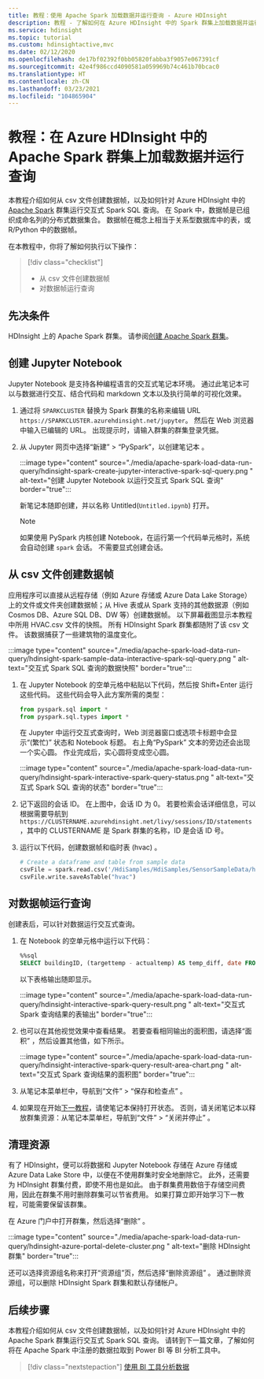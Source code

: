 ```yaml
---
title: 教程：使用 Apache Spark 加载数据并运行查询 - Azure HDInsight
description: 教程 - 了解如何在 Azure HDInsight 中的 Spark 群集上加载数据并运行交互式查询。
ms.service: hdinsight
ms.topic: tutorial
ms.custom: hdinsightactive,mvc
ms.date: 02/12/2020
ms.openlocfilehash: de17bf02392f0bb05820fabba3f9057e067391cf
ms.sourcegitcommit: 42e4f986ccd4090581a059969b74c461b70bcac0
ms.translationtype: HT
ms.contentlocale: zh-CN
ms.lasthandoff: 03/23/2021
ms.locfileid: "104865904"
---
```

# <a name="tutorial-load-data-and-run-queries-on-an-apache-spark-cluster-in-azure-hdinsight"></a>教程：在 Azure HDInsight 中的 Apache Spark 群集上加载数据并运行查询

本教程介绍如何从 csv 文件创建数据帧，以及如何针对 Azure HDInsight 中的 [Apache Spark](https://spark.apache.org/) 群集运行交互式 Spark SQL 查询。 在 Spark 中，数据帧是已组织成命名列的分布式数据集合。 数据帧在概念上相当于关系型数据库中的表，或 R/Python 中的数据帧。

在本教程中，你将了解如何执行以下操作：
> [!div class="checklist"]
> * 从 csv 文件创建数据帧
> * 对数据帧运行查询

## <a name="prerequisites"></a>先决条件

HDInsight 上的 Apache Spark 群集。 请参阅[创建 Apache Spark 群集](./apache-spark-jupyter-spark-sql-use-portal.md)。

## <a name="create-a-jupyter-notebook"></a>创建 Jupyter Notebook

Jupyter Notebook 是支持各种编程语言的交互式笔记本环境。 通过此笔记本可以与数据进行交互、结合代码和 markdown 文本以及执行简单的可视化效果。

1. 通过将 `SPARKCLUSTER` 替换为 Spark 群集的名称来编辑 URL `https://SPARKCLUSTER.azurehdinsight.net/jupyter`。 然后在 Web 浏览器中输入已编辑的 URL。 出现提示时，请输入群集的群集登录凭据。

2. 从 Jupyter 网页中选择“新建” > “PySpark”，以创建笔记本   。

   :::image type="content" source="./media/apache-spark-load-data-run-query/hdinsight-spark-create-jupyter-interactive-spark-sql-query.png " alt-text="创建 Jupyter Notebook 以运行交互式 Spark SQL 查询" border="true":::

   新笔记本随即创建，并以名称 Untitled(`Untitled.ipynb`) 打开。

    > [!NOTE]  
    > 如果使用 PySpark 内核创建 Notebook，在运行第一个代码单元格时，系统会自动创建 `spark` 会话。 不需要显式创建会话。

## <a name="create-a-dataframe-from-a-csv-file"></a>从 csv 文件创建数据帧

应用程序可以直接从远程存储（例如 Azure 存储或 Azure Data Lake Storage）上的文件或文件夹创建数据帧；从 Hive 表或从 Spark 支持的其他数据源（例如 Cosmos DB、Azure SQL DB、DW 等）创建数据帧。 以下屏幕截图显示本教程中所用 HVAC.csv 文件的快照。 所有 HDInsight Spark 群集都随附了该 csv 文件。 该数据捕获了一些建筑物的温度变化。

:::image type="content" source="./media/apache-spark-load-data-run-query/hdinsight-spark-sample-data-interactive-spark-sql-query.png " alt-text="交互式 Spark SQL 查询的数据快照" border="true":::

1. 在 Jupyter Notebook 的空单元格中粘贴以下代码，然后按 Shift+Enter 运行这些代码。 这些代码会导入此方案所需的类型：

    ```python
    from pyspark.sql import *
    from pyspark.sql.types import *
    ```

    在 Jupyter 中运行交互式查询时，Web 浏览器窗口或选项卡标题中会显示“(繁忙)”  状态和 Notebook 标题。 右上角“PySpark”  文本的旁边还会出现一个实心圆。 作业完成后，实心圆将变成空心圆。

    :::image type="content" source="./media/apache-spark-load-data-run-query/hdinsight-spark-interactive-spark-query-status.png " alt-text="交互式 Spark SQL 查询的状态" border="true":::

1. 记下返回的会话 ID。 在上图中，会话 ID 为 0。 若要检索会话详细信息，可以根据需要导航到 `https://CLUSTERNAME.azurehdinsight.net/livy/sessions/ID/statements`，其中的 CLUSTERNAME 是 Spark 群集的名称，ID 是会话 ID 号。

1. 运行以下代码，创建数据帧和临时表 (hvac)  。

    ```python
    # Create a dataframe and table from sample data
    csvFile = spark.read.csv('/HdiSamples/HdiSamples/SensorSampleData/hvac/HVAC.csv', header=True, inferSchema=True)
    csvFile.write.saveAsTable("hvac")
    ```

## <a name="run-queries-on-the-dataframe"></a>对数据帧运行查询

创建表后，可以针对数据运行交互式查询。

1. 在 Notebook 的空单元格中运行以下代码：

    ```sql
    %%sql
    SELECT buildingID, (targettemp - actualtemp) AS temp_diff, date FROM hvac WHERE date = \"6/1/13\"
    ```

   以下表格输出随即显示。

     :::image type="content" source="./media/apache-spark-load-data-run-query/hdinsight-interactive-spark-query-result.png " alt-text="交互式 Spark 查询结果的表输出" border="true":::

2. 也可以在其他视觉效果中查看结果。 若要查看相同输出的面积图，请选择“面积”  ，然后设置其他值，如下所示。

    :::image type="content" source="./media/apache-spark-load-data-run-query/hdinsight-interactive-spark-query-result-area-chart.png " alt-text="交互式 Spark 查询结果的面积图" border="true":::

3. 从笔记本菜单栏中，导航到“文件”   > “保存和检查点”  。

4. 如果现在开始[下一教程](apache-spark-use-bi-tools.md)，请使笔记本保持打开状态。 否则，请关闭笔记本以释放群集资源：从笔记本菜单栏，导航到“文件”   >  “关闭并停止”  。

## <a name="clean-up-resources"></a>清理资源

有了 HDInsight，便可以将数据和 Jupyter Notebook 存储在 Azure 存储或 Azure Data Lake Store 中，以便在不使用群集时安全地删除它。 此外，还需要为 HDInsight 群集付费，即使不用也是如此。 由于群集费用数倍于存储空间费用，因此在群集不用时删除群集可以节省费用。 如果打算立即开始学习下一教程，可能需要保留该群集。

在 Azure 门户中打开群集，然后选择“删除”  。

:::image type="content" source="./media/apache-spark-load-data-run-query/hdinsight-azure-portal-delete-cluster.png " alt-text="删除 HDInsight 群集" border="true":::

还可以选择资源组名称来打开“资源组”页，然后选择“删除资源组”  。 通过删除资源组，可以删除 HDInsight Spark 群集和默认存储帐户。

## <a name="next-steps"></a>后续步骤

本教程介绍如何从 csv 文件创建数据帧，以及如何针对 Azure HDInsight 中的 Apache Spark 群集运行交互式 Spark SQL 查询。 请转到下一篇文章，了解如何将在 Apache Spark 中注册的数据拉取到 Power BI 等 BI 分析工具中。

> [!div class="nextstepaction"]
> [使用 BI 工具分析数据](apache-spark-use-bi-tools.md)

